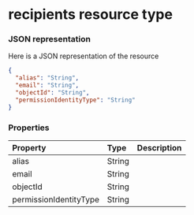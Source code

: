 # recipients resource type



### JSON representation

Here is a JSON representation of the resource

<!-- {
  "blockType": "resource",
  "optionalProperties": [

  ],
  "@odata.type": "microsoft.graph.recipients"
}-->

```json
{
  "alias": "String",
  "email": "String",
  "objectId": "String",
  "permissionIdentityType": "String"
}

```
### Properties
| Property	   | Type	|Description|
|:---------------|:--------|:----------|
|alias|String||
|email|String||
|objectId|String||
|permissionIdentityType|String||

<!-- uuid: 6d02a05a-6aba-4d05-8ce9-55b29e6ad57e
2015-10-16 21:11:01 UTC -->
<!-- {
  "type": "#page.annotation",
  "description": "recipients resource",
  "keywords": "",
  "section": "documentation",
  "tocPath": ""
}-->